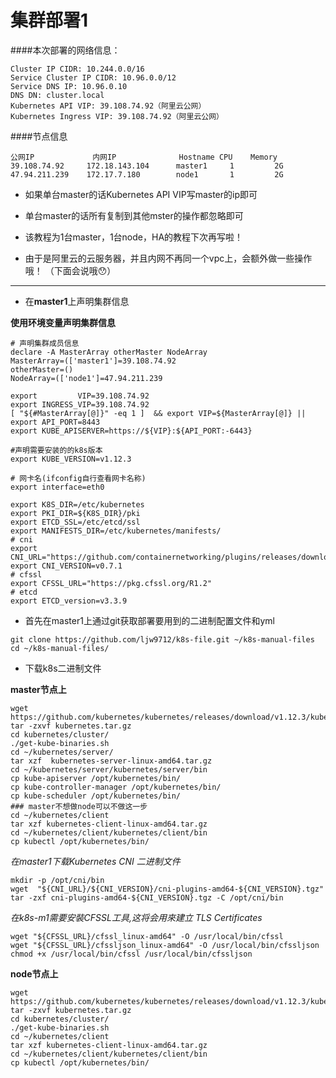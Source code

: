 集群部署1
======

####本次部署的网络信息：

```
Cluster IP CIDR: 10.244.0.0/16
Service Cluster IP CIDR: 10.96.0.0/12
Service DNS IP: 10.96.0.10
DNS DN: cluster.local
Kubernetes API VIP: 39.108.74.92（阿里云公网）
Kubernetes Ingress VIP: 39.108.74.92（阿里云公网）
```

####节点信息

```
公网IP	         内网IP              Hostname	CPU	   Memory
39.108.74.92 	 172.18.143.104      master1	 1	       2G
47.94.211.239	 172.17.7.180        node1       1	       2G
```

 - 如果单台master的话Kubernetes API VIP写master的ip即可
   
 - 单台master的话所有复制到其他mster的操作都忽略即可

 - 该教程为1台master，1台node，HA的教程下次再写啦！

 - 由于是阿里云的云服务器，并且内网不再同一个vpc上，会额外做一些操作哦！
（下面会说哦😯）

----------

 - 在**master1**上声明集群信息

**使用环境变量声明集群信息**

```
# 声明集群成员信息
declare -A MasterArray otherMaster NodeArray
MasterArray=(['master1']=39.108.74.92
otherMaster=()
NodeArray=(['node1']=47.94.211.239

export         VIP=39.108.74.92
export INGRESS_VIP=39.108.74.92
[ "${#MasterArray[@]}" -eq 1 ]  && export VIP=${MasterArray[@]} || export API_PORT=8443
export KUBE_APISERVER=https://${VIP}:${API_PORT:-6443}

#声明需要安装的的k8s版本
export KUBE_VERSION=v1.12.3

# 网卡名(ifconfig自行查看网卡名称)
export interface=eth0

export K8S_DIR=/etc/kubernetes
export PKI_DIR=${K8S_DIR}/pki
export ETCD_SSL=/etc/etcd/ssl
export MANIFESTS_DIR=/etc/kubernetes/manifests/
# cni
export CNI_URL="https://github.com/containernetworking/plugins/releases/download"
export CNI_VERSION=v0.7.1
# cfssl
export CFSSL_URL="https://pkg.cfssl.org/R1.2"
# etcd
export ETCD_version=v3.3.9
```

 - 首先在master1上通过git获取部署要用到的二进制配置文件和yml

```
git clone https://github.com/ljw9712/k8s-file.git ~/k8s-manual-files
cd ~/k8s-manual-files/
```

- 下载k8s二进制文件

**master节点上**

```
wget https://github.com/kubernetes/kubernetes/releases/download/v1.12.3/kubernetes.tar.gz
tar -zxvf kubernetes.tar.gz
cd kubernetes/cluster/
./get-kube-binaries.sh
cd ~/kubernetes/server/
tar xzf  kubernetes-server-linux-amd64.tar.gz
cd ~/kubernetes/server/kubernetes/server/bin
cp kube-apiserver /opt/kubernetes/bin/
cp kube-controller-manager /opt/kubernetes/bin/
cp kube-scheduler /opt/kubernetes/bin/
### master不想做node可以不做这一步
cd ~/kubernetes/client
tar xzf kubernetes-client-linux-amd64.tar.gz
cd ~/kubernetes/client/kubernetes/client/bin
cp kubectl /opt/kubernetes/bin/
```

*在master1下载Kubernetes CNI 二进制文件*

```
mkdir -p /opt/cni/bin
wget  "${CNI_URL}/${CNI_VERSION}/cni-plugins-amd64-${CNI_VERSION}.tgz" 
tar -zxf cni-plugins-amd64-${CNI_VERSION}.tgz -C /opt/cni/bin
```

*在k8s-m1需要安裝CFSSL工具,这将会用來建立 TLS Certificates*

```
wget "${CFSSL_URL}/cfssl_linux-amd64" -O /usr/local/bin/cfssl
wget "${CFSSL_URL}/cfssljson_linux-amd64" -O /usr/local/bin/cfssljson
chmod +x /usr/local/bin/cfssl /usr/local/bin/cfssljson
```

**node节点上**

```
wget https://github.com/kubernetes/kubernetes/releases/download/v1.12.3/kubernetes.tar.gz
tar -zxvf kubernetes.tar.gz
cd kubernetes/cluster/
./get-kube-binaries.sh
cd ~/kubernetes/client
tar xzf kubernetes-client-linux-amd64.tar.gz
cd ~/kubernetes/client/kubernetes/client/bin
cp kubectl /opt/kubernetes/bin/
```

